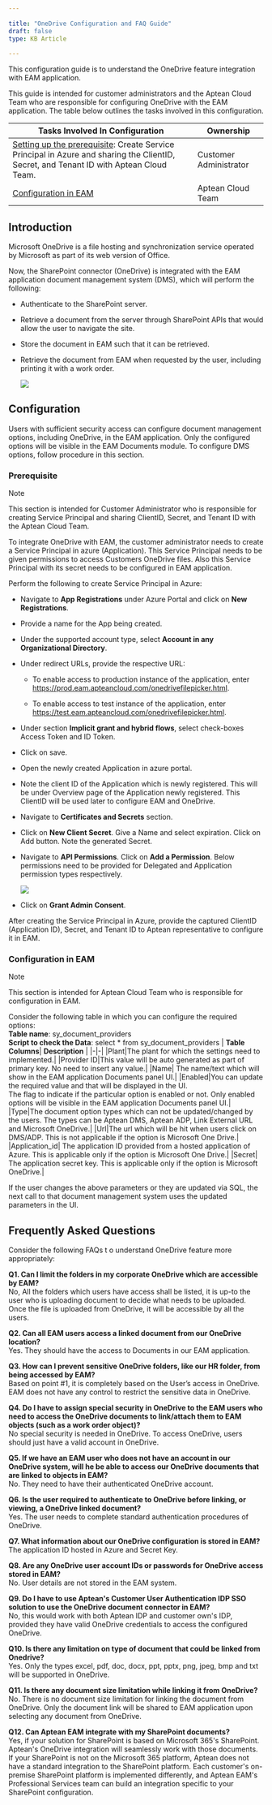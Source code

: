 ```yaml
---  
 
title: "OneDrive Configuration and FAQ Guide"  
draft: false 
type: KB Article
 
---
```


This configuration guide is to understand the OneDrive feature integration with EAM application.

This guide is intended for customer administrators and the Aptean Cloud Team who are responsible for configuring OneDrive with the EAM application. The table below outlines the tasks
involved in this configuration.

| **Tasks Involved In Configuration** | **Ownership** |
|-|-|
|[Setting up the prerequisite](OneDrive_Configuration_and_FAQ_Guide.md#prerequisite): Create Service Principal in Azure and sharing the ClientID, Secret, and Tenant ID with Aptean Cloud Team.|Customer Administrator|
|[Configuration in EAM](OneDrive_Configuration_and_FAQ_Guide.md#configuration-in-eam)| Aptean Cloud Team|

 
## Introduction

Microsoft OneDrive is a file hosting and synchronization service operated by Microsoft as part of
its web version of Office.

Now, the SharePoint connector (OneDrive) is integrated with the EAM application document
management system (DMS), which will perform the following:
* Authenticate to the SharePoint server.
* Retrieve a document from the server through SharePoint APIs that would allow the user to
navigate the site.
* Store the document in EAM such that it can be retrieved.
* Retrieve the document from EAM when requested by the user, including printing it with a work order.

    ![](../assets/kb-articles/WO_Print_Troubleshoot/ODC1.jpg)

## Configuration

Users with sufficient security access can configure document management options, including
OneDrive, in the EAM application. Only the configured options will be visible in the EAM
Documents module. To configure DMS options, follow procedure in this section.

### Prerequisite

> [!Note]  
> This section is intended for Customer Administrator who is responsible for
creating Service Principal and sharing ClientID, Secret, and Tenant ID with the Aptean Cloud Team.

To integrate OneDrive with EAM, the customer administrator needs to create a Service Principal
in azure (Application). This Service Principal needs to be given permissions to access Customers
OneDrive files. Also this Service Principal with its secret needs to be configured in EAM
application.

Perform the following to create Service Principal in Azure:
* Navigate to **App Registrations** under Azure Portal and click on **New Registrations**.
* Provide a name for the App being created.
* Under the supported account type, select **Account in any Organizational Directory**.
* Under redirect URLs, provide the respective URL:
    * To enable access to production instance of the application, enter <https://prod.eam.apteancloud.com/onedrivefilepicker.html>.

    * To enable access to test instance of the application, enter <https://test.eam.apteancloud.com/onedrivefilepicker.html>.

* Under section **Implicit grant and hybrid flows**, select check-boxes Access Token and ID
Token.
* Click on save.
* Open the newly created Application in azure portal.
* Note the client ID of the Application which is newly registered. This will be under Overview
page of the Application newly registered. This ClientID will be used later to configure EAM
and OneDrive.
* Navigate to **Certificates and Secrets** section.
* Click on **New Client Secret**. Give a Name and select expiration. Click on Add button. Note
the generated Secret.
* Navigate to **API Permissions**. Click on **Add a Permission**. Below permissions need to be
provided for Delegated and Application permission types respectively.

    ![](../assets/kb-articles/WO_Print_Troubleshoot/ODC2.jpg)

* Click on **Grant Admin Consent**.

After creating the Service Principal in Azure, provide the captured ClientID (Application ID),
Secret, and Tenant ID to Aptean representative to configure it in EAM.

### Configuration in EAM

> [!Note]  
> This section is intended for Aptean Cloud Team who is responsible for
configuration in EAM.

Consider the following table in which you can configure the required options:  
**Table name**: sy_document_providers  
**Script to check the Data**: select * from sy_document_providers
| **Table Columns**| **Description** |
|-|-|
|Plant|The plant for which the settings need to implemented.|
|Provider ID|This value will be auto generated as part of primary key. No need to insert any value.|
|Name| The name/text which will show in the EAM application Documents panel UI.|
|Enabled|You can update the required value and that will be displayed in the UI.<br>The flag to indicate if the particular option is enabled or not. Only enabled options will be visible in the EAM application Documents panel UI.|
|Type|The document option types which can not be updated/changed by the users. The types can be Aptean DMS, Aptean ADP, Link External URL and Microsoft OneDrive.|
|Url|The url which will be hit when users click on DMS/ADP. This is not applicable if the option is Microsoft One Drive.|
|Application_id| The application ID provided from a hosted application of Azure. This is applicable only if the option is Microsoft One Drive.|
|Secret| The application secret key. This is applicable only if the option is Microsoft OneDrive.|

If the user changes the above parameters or they are updated via SQL, the next call to that
document management system uses the updated parameters in the UI.

## Frequently Asked Questions

Consider the following FAQs t o understand OneDrive feature more appropriately:

**Q1. Can I limit the folders in my corporate OneDrive which are accessible by EAM?**  
No, All the folders which users have access shall be listed, it is up-to the user who is
uploading document to decide what needs to be uploaded. Once the file is uploaded from
OneDrive, it will be accessible by all the users.

**Q2. Can all EAM users access a linked document from our OneDrive location?**  
Yes. They should have the access to Documents in our EAM application.

**Q3. How can I prevent sensitive OneDrive folders, like our HR folder, from being accessed by
EAM?**  
Based on point #1, it is completely based on the User’s access in OneDrive. EAM does not
have any control to restrict the sensitive data in OneDrive.

**Q4. Do I have to assign special security in OneDrive to the EAM users who need to access the
OneDrive documents to link/attach them to EAM objects (such as a work order object)?**  
No special security is needed in OneDrive. To access OneDrive, users should just have a
valid account in OneDrive.

**Q5. If we have an EAM user who does not have an account in our OneDrive system, will he be
able to access our OneDrive documents that are linked to objects in EAM?**  
No. They need to have their authenticated OneDrive account.

**Q6. Is the user required to authenticate to OneDrive before linking, or viewing, a OneDrive linked
document?**  
Yes. The user needs to complete standard authentication procedures of OneDrive.

**Q7. What information about our OneDrive configuration is stored in EAM?**  
The application ID hosted in Azure and Secret Key.

**Q8. Are any OneDrive user account IDs or passwords for OneDrive access stored in EAM?**  
No. User details are not stored in the EAM system.

**Q9. Do I have to use Aptean's Customer User Authentication IDP SSO solution to use the
OneDrive document connector in EAM?**  
No, this would work with both Aptean IDP and customer own's IDP, provided they have valid
OneDrive credentials to access the configured OneDrive.

**Q10. Is there any limitation on type of document that could be linked from Onedrive?**  
Yes. Only the types excel, pdf, doc, docx, ppt, pptx, png, jpeg, bmp and txt will be supported
in OneDrive.

**Q11. Is there any document size limitation while linking it from OneDrive?**  
No. There is no document size limitation for linking the document from OneDrive. Only the
document link will be shared to EAM application upon selecting any document from
OneDrive.

**Q12. Can Aptean EAM integrate with my SharePoint documents?**  
Yes, if your solution for SharePoint is based on Microsoft 365's SharePoint. Aptean's
OneDrive integration will seamlessly work with those documents.  
If your SharePoint is not on the Microsoft 365 platform, Aptean does not have a standard
integration to the SharePoint platform. Each customer's on-premise SharePoint platform is
implemented differently, and Aptean EAM's Professional Services team can build an
integration specific to your SharePoint configuration.

